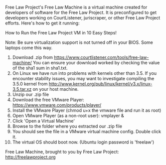 Free Law Project's Free Law Machine is a virtual machine created for
developers of software for the Free Law Project. It is preconfigured to
get developers working on CourtListener, juriscraper, or other Free Law
Project efforts. Here's how to get it running:

How to Run the Free Law Project VM in 10 Easy Steps!

Note: Be sure virtualization support is not turned off in your BIOS. Some
    laptops come this way.

1. Download .zip from https://www.courtlistener.com/tools/free-law-machine/
   You can ensure your download worked by checking the value of the sha1 sum
   in sha1.txt.
2. On Linux we have run into problems with kernels other than 3.5. If you 
   encounter stability issues, you may want to investigate compiling the 3.5.0
   kernel from http://www.kernel.org/pub/linux/kernel/v3.x/linux-3.5.tar.xz
   on your host machine.
3. Unzip our .zip file
4. Download the free VMware Player: https://www.vmware.com/products/player/
5. Install the VMware Player (chmod u+x the vmware file and run it as root)
6. Open VMware Player (as a non-root user): vmplayer &
7. Click 'Open a Virtual Machine'
8. Browse to the folder where you extracted our .zip file
9. You should see the file in a VMware virtual machine config. Double click it.
10. The virtual OS should boot now. (Ubuntu login password is 'freelaw')

Free Law Machine, brought to you by Free Law Project: http://freelawproject.org
